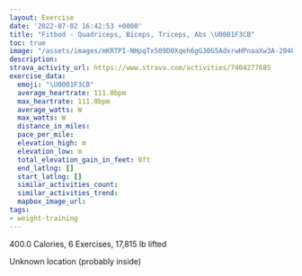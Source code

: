 ```yaml
---
layout: Exercise
date: '2022-07-02 16:42:53 +0000'
title: "Fitbod - Quadriceps, Biceps, Triceps, Abs \U0001F3CB️"
toc: true
image: "/assets/images/mKRTPI-NHpqTx509D0Xqeh6gG30G5AdxrwHPnaaXw3A-2048x1152.jpg.jpeg"
description:
strava_activity_url: https://www.strava.com/activities/7404277685
exercise_data:
  emoji: "\U0001F3CB️"
  average_heartrate: 111.0bpm
  max_heartrate: 111.0bpm
  average_watts: W
  max_watts: W
  distance_in_miles:
  pace_per_mile:
  elevation_high: m
  elevation_low: m
  total_elevation_gain_in_feet: 0ft
  end_latlng: []
  start_latlng: []
  similar_activities_count:
  similar_activities_trend:
  mapbox_image_url:
tags:
- weight-training
---
```


400.0 Calories, 6 Exercises, 17,815 lb lifted

Unknown location (probably inside)
